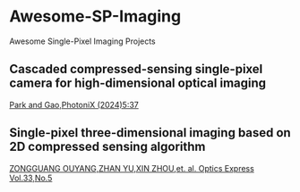 # Awesome-SP-Imaging
Awesome Single-Pixel Imaging Projects

## Cascaded compressed-sensing single-pixel camera for high-dimensional optical imaging
[Park and Gao,PhotoniX (2024)5:37](https://doi.org/10.1186/s43074-024-00152-5)

## Single-pixel three-dimensional imaging based on 2D compressed sensing algorithm
[ZONGGUANG OUYANG,ZHAN YU,XIN ZHOU,et. al. Optics Express Vol.33,No.5](https://doi.org/10.1364/OE.550535)
